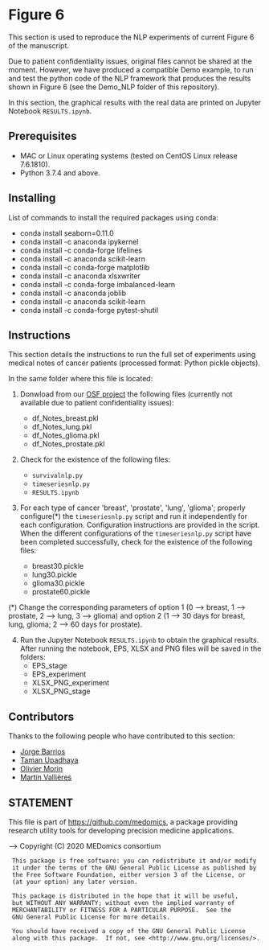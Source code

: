 # Figure 6

This section is used to reproduce the NLP experiments of current Figure 6 of the manuscript.

Due to patient confidentiality issues, original files cannot be shared at the moment.  However, we have produced a compatible Demo example, to run and test the python code of the NLP framework that produces the results shown in Figure 6 (see the Demo_NLP folder of this repository).

In this section, the graphical results with the real data are printed on Jupyter Notebook ```RESULTS.ipynb```.


## Prerequisites
* MAC or Linux operating systems (tested on CentOS Linux release 7.6.1810).
* Python 3.7.4 and above.


## Installing

List of commands to install the required packages using conda:

* conda install seaborn=0.11.0
* conda install -c anaconda ipykernel
* conda install -c conda-forge lifelines
* conda install -c anaconda scikit-learn
* conda install -c conda-forge matplotlib
* conda install -c anaconda xlsxwriter
* conda install -c conda-forge imbalanced-learn 
* conda install -c anaconda joblib
* conda install -c anaconda scikit-learn 
* conda install -c conda-forge pytest-shutil


## Instructions

This section details the instructions to run the full set of experiments using medical notes of cancer patients (processed format: Python pickle objects). 

In the same folder where this file is located:
1. Donwload from our [OSF project](https://osf.io/ytge5/) the following files (currently not available due to patient confidentiality issues):
	* df_Notes_breast.pkl
	* df_Notes_lung.pkl
	* df_Notes_glioma.pkl
	* df_Notes_prostate.pkl
  
2. Check for the existence of the following files:
	* ```survivalnlp.py```
	* ```timeseriesnlp.py```
	* ```RESULTS.ipynb```
  
3. For each type of cancer 'breast', 'prostate', 'lung', 'glioma'; properly configure(*) the ```timeseriesnlp.py``` script and run it independently for each configuration. Configuration instructions are provided in the script. When the different configurations of the ```timeseriesnlp.py``` script have been completed successfully, check for the existence of the following files:
	* breast30.pickle
	* lung30.pickle
	* glioma30.pickle
	* prostate60.pickle

(*) Change the corresponding parameters of option 1 (0 --> breast, 1 --> prostate, 2 --> lung, 3 --> glioma) and option 2 (1 --> 30 days for breast, lung, glioma; 2 --> 60 days for prostate).

4. Run the Jupyter Notebook ```RESULTS.ipynb``` to obtain the graphical results. After running the notebook, EPS, XLSX and PNG  files will be saved in the folders:
    * EPS_stage
    * EPS_experiment
    * XLSX_PNG_experiment
    * XLSX_PNG_stage
    
## Contributors
Thanks to the following people who have contributed to this section:

* [Jorge Barrios](https://github.com/numeroj)
* [Taman Upadhaya](https://github.com/TmnGitHub)
* [Olivier Morin](https://github.com/OlivierMorinUCSF)
* [Martin Vallières](https://github.com/mvallieres)

## STATEMENT

 This file is part of <https://github.com/medomics>, a package providing research utility tools for developing precision medicine applications. 
 
 --> Copyright (C) 2020  MEDomics consortium

     This package is free software: you can redistribute it and/or modify
     it under the terms of the GNU General Public License as published by
     the Free Software Foundation, either version 3 of the License, or
     (at your option) any later version.

     This package is distributed in the hope that it will be useful,
     but WITHOUT ANY WARRANTY; without even the implied warranty of
     MERCHANTABILITY or FITNESS FOR A PARTICULAR PURPOSE.  See the
     GNU General Public License for more details.
 
     You should have received a copy of the GNU General Public License
     along with this package.  If not, see <http://www.gnu.org/licenses/>.
